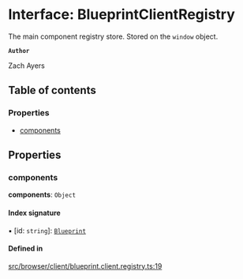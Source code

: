 # Interface: BlueprintClientRegistry

The main component registry store. Stored on the <code>window</code> object.

**`Author`**

Zach Ayers

## Table of contents

### Properties

- [components](BlueprintClientRegistry.md#components)

## Properties

### components

 **components**: `Object`

#### Index signature

▪ [id: `string`]: [`Blueprint`](../classes/Blueprint.md)

#### Defined in

[src/browser/client/blueprint.client.registry.ts:19](https://github.com/zjayers/AssembleJS/blob/986668e/src/browser/client/blueprint.client.registry.ts#L19)
